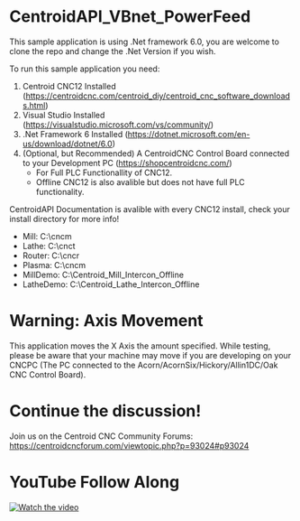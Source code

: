 # CentroidAPI_VBnet_PowerFeed

This sample application is using .Net framework 6.0, you are welcome to clone the repo and change the .Net Version if you wish.

To run this sample application you need: 
  1) Centroid CNC12 Installed (https://centroidcnc.com/centroid_diy/centroid_cnc_software_downloads.html)
  2) Visual Studio Installed (https://visualstudio.microsoft.com/vs/community/)
  3) .Net Framework 6 Installed (https://dotnet.microsoft.com/en-us/download/dotnet/6.0)
  4) (Optional, but Recommended) A CentroidCNC Control Board connected to your Development PC (https://shopcentroidcnc.com/)
     * For Full PLC Functionallity of CNC12.
     * Offline CNC12 is also avalible but does not have full PLC functionality.

CentroidAPI Documentation is avalible with every CNC12 install, check your install directory for more info!
  * Mill: C:\cncm
  * Lathe: C:\cnct
  * Router: C:\cncr
  * Plasma: C:\cncm
  * MillDemo: C:\Centroid_Mill_Intercon_Offline
  * LatheDemo: C:\Centroid_Lathe_Intercon_Offline

# Warning: Axis Movement

This application moves the X Axis the amount specified. While testing, please be aware that your machine may move if you are developing on your CNCPC (The PC connected to the Acorn/AcornSix/Hickory/Allin1DC/Oak CNC Control Board). 

# Continue the discussion!

Join us on the Centroid CNC Community Forums: https://centroidcncforum.com/viewtopic.php?p=93024#p93024


# YouTube Follow Along
[![Watch the video](https://img.youtube.com/vi/lD3QjUR6mfQ/maxresdefault.jpg)](https://youtu.be/lD3QjUR6mfQ)

